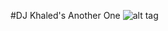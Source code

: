 #DJ Khaled's Another One
![alt tag](http://cdn.pigeonsandplanes.com/wp-content/uploads/2015/12/dj-khaled-2015.jpg)
